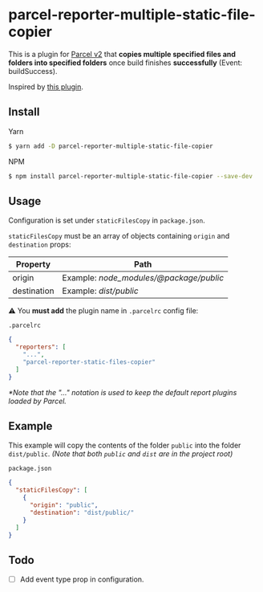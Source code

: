 # parcel-reporter-multiple-static-file-copier

This is a plugin for [Parcel v2](https://v2.parceljs.org) that **copies multiple specified files and folders into specified folders** once build finishes **successfully** (Event: buildSuccess).  

Inspired by [this plugin](https://github.com/elwin013/parcel-plugin-static-files-copy).

## Install

Yarn 
```bash
$ yarn add -D parcel-reporter-multiple-static-file-copier
```

NPM
```bash
$ npm install parcel-reporter-multiple-static-file-copier --save-dev
```

## Usage

Configuration is set under `staticFilesCopy` in `package.json`.

`staticFilesCopy` must be an array of objects containing `origin` and `destination` props:

| Property  | Path |
| ------------- | ------------- |
| origin  | Example: _node_modules/@package/public_  |
| destination  | Example: _dist/public_  |


⚠️  You **must add** the plugin name in `.parcelrc` config file:

`.parcelrc`
```json
{
  "reporters": [
    "...",
    "parcel-reporter-static-files-copier"
  ]
}
```
_*Note that the "..." notation is used to keep the default report plugins loaded by Parcel._

## Example
This example will copy the contents of the folder `public` into the folder `dist/public`.
_(Note that both `public` and `dist` are in the project root)_

`package.json`
```json
{
  "staticFilesCopy": [
    {
      "origin": "public",
      "destination": "dist/public/"
    }
  ]
}
```

## Todo

- [ ] Add event type prop in configuration.

